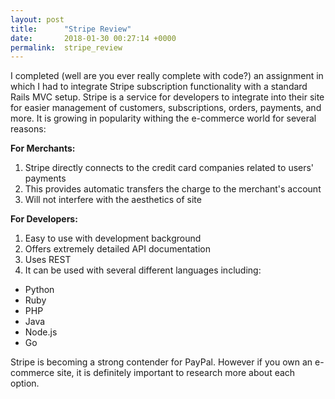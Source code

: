 ```yaml
---
layout: post
title:      "Stripe Review"
date:       2018-01-30 00:27:14 +0000
permalink:  stripe_review
---
```



I completed (well are you ever really complete with code?) an assignment in which I had to integrate Stripe subscription functionality with a standard Rails MVC setup. Stripe is a service for developers to integrate into their site for easier management of customers, subscriptions, orders, payments, and more. It is growing in popularity withing the e-commerce world for several reasons: 

**For Merchants:**
1. Stripe directly connects to the credit card companies related to users' payments
2. This provides automatic transfers the charge to the merchant's account
3. Will not interfere with the aesthetics of site

**For Developers:**
1. Easy to use with development background
2. Offers extremely detailed API documentation
3. Uses REST
3. It can be used with several different languages including: 
* Python
* Ruby
* PHP
* Java
* Node.js
* Go

Stripe is becoming a strong contender for PayPal. However if you own an e-commerce site, it is definitely important to research more about each option.





